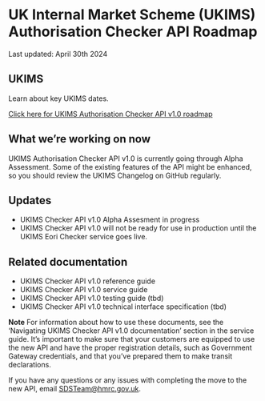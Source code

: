 
# UK Internal Market Scheme (UKIMS) Authorisation Checker API Roadmap
Last updated: April 30th 2024

## UKIMS
Learn about key UKIMS dates.

[Click here for UKIMS Authorisation Checker API v1.0  roadmap](/guides/ukim-auth-checker-api-roadmap/downloads/UKIMS_Roadmap_Draft_V3.pdf)

## What we’re working on now
UKIMS Authorisation Checker API v1.0 is currently going through Alpha Assessment. Some of the existing features of the API might be enhanced, so you should review the UKIMS Changelog on GitHub regularly.

## Updates

- UKIMS Checker API v1.0 Alpha Assesment in progress
- UKIMS Checker API v1.0 will not be ready for use in production until the UKIMS Eori Checker service goes live.

## Related documentation
- UKIMS Checker API v1.0 reference guide
- UKIMS Checker API v1.0 service guide
- UKIMS Checker API v1.0 testing guide (tbd)
- UKIMS Checker API v1.0 technical interface specification (tbd)

 **Note** For information about how to use these documents, see the ‘Navigating UKIMS Checker API v1.0 documentation’ section in the service guide.
It’s important to make sure that your customers are equipped to use the new API and have the proper registration details, such as Government Gateway credentials, and that you’ve prepared them to make transit declarations.

If you have any questions or any issues with completing the move to the new API, email SDSTeam@hmrc.gov.uk.


